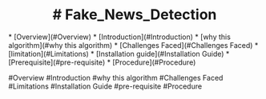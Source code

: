 <h1 align="center"># Fake_News_Detection </h1>
* [Overview](#Overview)
  * [Introduction](#Introduction)
  * [why this algorithm](#why this algorithm)
  * [Challenges Faced](#Challenges Faced)
  * [limitation](#Limitations)
* [Installation guide](#Installation Guide)
  * [Prerequisite](#pre-requisite)
  * [Procedure](#Procedure)
  
  #Overview
  #Introduction
  #why this algorithm
  #Challenges Faced
  #Limitations
  #Installation Guide
  #pre-requisite
  #Procedure
